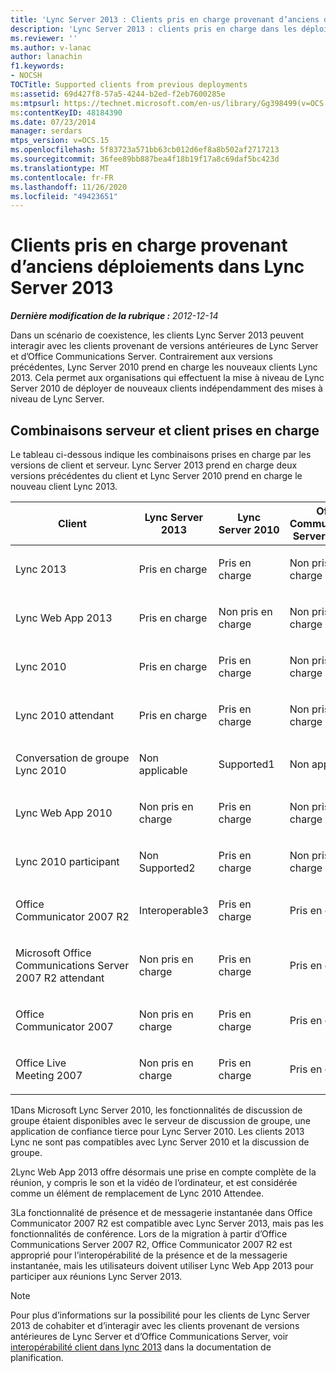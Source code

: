 ```yaml
---
title: 'Lync Server 2013 : Clients pris en charge provenant d’anciens déploiements'
description: 'Lync Server 2013 : clients pris en charge dans les déploiements précédents.'
ms.reviewer: ''
ms.author: v-lanac
author: lanachin
f1.keywords:
- NOCSH
TOCTitle: Supported clients from previous deployments
ms:assetid: 69d427f8-57a5-4244-b2ed-f2eb7600285e
ms:mtpsurl: https://technet.microsoft.com/en-us/library/Gg398499(v=OCS.15)
ms:contentKeyID: 48184390
ms.date: 07/23/2014
manager: serdars
mtps_version: v=OCS.15
ms.openlocfilehash: 5f83723a571bb63cb012d6ef8a8b502af2717213
ms.sourcegitcommit: 36fee89bb887bea4f18b19f17a8c69daf5bc423d
ms.translationtype: MT
ms.contentlocale: fr-FR
ms.lasthandoff: 11/26/2020
ms.locfileid: "49423651"
---
```

# <a name="supported-clients-from-previous-deployments-in-lync-server-2013"></a>Clients pris en charge provenant d’anciens déploiements dans Lync Server 2013

<div data-xmlns="http://www.w3.org/1999/xhtml">

<div class="topic" data-xmlns="http://www.w3.org/1999/xhtml" data-msxsl="urn:schemas-microsoft-com:xslt" data-cs="https://msdn.microsoft.com/">

<div data-asp="https://msdn2.microsoft.com/asp">



</div>

<div id="mainSection">

<div id="mainBody">

<span> </span>

_**Dernière modification de la rubrique :** 2012-12-14_

Dans un scénario de coexistence, les clients Lync Server 2013 peuvent interagir avec les clients provenant de versions antérieures de Lync Server et d’Office Communications Server. Contrairement aux versions précédentes, Lync Server 2010 prend en charge les nouveaux clients Lync 2013. Cela permet aux organisations qui effectuent la mise à niveau de Lync Server 2010 de déployer de nouveaux clients indépendamment des mises à niveau de Lync Server.

<div>

## <a name="supported-server-and-client-combinations"></a>Combinaisons serveur et client prises en charge

Le tableau ci-dessous indique les combinaisons prises en charge par les versions de client et serveur. Lync Server 2013 prend en charge deux versions précédentes du client et Lync Server 2010 prend en charge le nouveau client Lync 2013.


<table>
<colgroup>
<col style="width: 25%" />
<col style="width: 25%" />
<col style="width: 25%" />
<col style="width: 25%" />
</colgroup>
<thead>
<tr class="header">
<th>Client</th>
<th>Lync Server 2013</th>
<th>Lync Server 2010</th>
<th>Office Communications Server 2007 R2</th>
</tr>
</thead>
<tbody>
<tr class="odd">
<td><p>Lync 2013</p></td>
<td><p>Pris en charge </p></td>
<td><p>Pris en charge</p></td>
<td><p>Non pris en charge</p></td>
</tr>
<tr class="even">
<td><p>Lync Web App 2013</p></td>
<td><p>Pris en charge</p></td>
<td><p>Non pris en charge</p></td>
<td><p>Non pris en charge</p></td>
</tr>
<tr class="odd">
<td><p>Lync 2010</p></td>
<td><p>Pris en charge </p></td>
<td><p>Pris en charge</p></td>
<td><p>Non pris en charge</p></td>
</tr>
<tr class="even">
<td><p>Lync 2010 attendant</p></td>
<td><p>Pris en charge </p></td>
<td><p>Pris en charge</p></td>
<td><p>Non pris en charge</p></td>
</tr>
<tr class="odd">
<td><p>Conversation de groupe Lync 2010</p></td>
<td><p>Non applicable</p></td>
<td><p>Supported1</p></td>
<td><p>Non applicable</p></td>
</tr>
<tr class="even">
<td><p>Lync Web App 2010</p></td>
<td><p>Non pris en charge</p></td>
<td><p>Pris en charge</p></td>
<td><p>Non pris en charge</p></td>
</tr>
<tr class="odd">
<td><p>Lync 2010 participant</p></td>
<td><p>Non Supported2</p></td>
<td><p>Pris en charge</p></td>
<td><p>Non pris en charge</p></td>
</tr>
<tr class="even">
<td><p>Office Communicator 2007 R2</p></td>
<td><p>Interoperable3</p></td>
<td><p>Pris en charge </p></td>
<td><p>Pris en charge</p></td>
</tr>
<tr class="odd">
<td><p>Microsoft Office Communications Server 2007 R2 attendant</p></td>
<td><p>Non pris en charge</p></td>
<td><p>Pris en charge </p></td>
<td><p>Pris en charge</p></td>
</tr>
<tr class="even">
<td><p>Office Communicator 2007</p></td>
<td><p>Non pris en charge</p></td>
<td><p>Pris en charge </p></td>
<td><p>Pris en charge</p></td>
</tr>
<tr class="odd">
<td><p>Office Live Meeting 2007</p></td>
<td><p>Non pris en charge</p></td>
<td><p>Pris en charge </p></td>
<td><p>Pris en charge</p></td>
</tr>
</tbody>
</table>


1Dans Microsoft Lync Server 2010, les fonctionnalités de discussion de groupe étaient disponibles avec le serveur de discussion de groupe, une application de confiance tierce pour Lync Server 2010. Les clients 2013 Lync ne sont pas compatibles avec Lync Server 2010 et la discussion de groupe.

2Lync Web App 2013 offre désormais une prise en compte complète de la réunion, y compris le son et la vidéo de l’ordinateur, et est considérée comme un élément de remplacement de Lync 2010 Attendee.

3La fonctionnalité de présence et de messagerie instantanée dans Office Communicator 2007 R2 est compatible avec Lync Server 2013, mais pas les fonctionnalités de conférence. Lors de la migration à partir d’Office Communications Server 2007 R2, Office Communicator 2007 R2 est approprié pour l’interopérabilité de la présence et de la messagerie instantanée, mais les utilisateurs doivent utiliser Lync Web App 2013 pour participer aux réunions Lync Server 2013.

<div>


> [!NOTE]  
> Pour plus d’informations sur la possibilité pour les clients de Lync Server 2013 de cohabiter et d’interagir avec les clients provenant de versions antérieures de Lync Server et d’Office Communications Server, voir <A href="lync-server-2013-client-interoperability-in-lync-2013.md">interopérabilité client dans lync 2013</A> dans la documentation de planification.



</div>

</div>

</div>

<span> </span>

</div>

</div>

</div>

